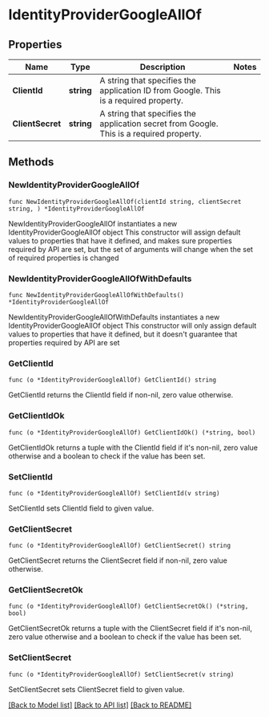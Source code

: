 # IdentityProviderGoogleAllOf

## Properties

Name | Type | Description | Notes
------------ | ------------- | ------------- | -------------
**ClientId** | **string** | A string that specifies the application ID from Google. This is a required property. | 
**ClientSecret** | **string** | A string that specifies the application secret from Google. This is a required property. | 

## Methods

### NewIdentityProviderGoogleAllOf

`func NewIdentityProviderGoogleAllOf(clientId string, clientSecret string, ) *IdentityProviderGoogleAllOf`

NewIdentityProviderGoogleAllOf instantiates a new IdentityProviderGoogleAllOf object
This constructor will assign default values to properties that have it defined,
and makes sure properties required by API are set, but the set of arguments
will change when the set of required properties is changed

### NewIdentityProviderGoogleAllOfWithDefaults

`func NewIdentityProviderGoogleAllOfWithDefaults() *IdentityProviderGoogleAllOf`

NewIdentityProviderGoogleAllOfWithDefaults instantiates a new IdentityProviderGoogleAllOf object
This constructor will only assign default values to properties that have it defined,
but it doesn't guarantee that properties required by API are set

### GetClientId

`func (o *IdentityProviderGoogleAllOf) GetClientId() string`

GetClientId returns the ClientId field if non-nil, zero value otherwise.

### GetClientIdOk

`func (o *IdentityProviderGoogleAllOf) GetClientIdOk() (*string, bool)`

GetClientIdOk returns a tuple with the ClientId field if it's non-nil, zero value otherwise
and a boolean to check if the value has been set.

### SetClientId

`func (o *IdentityProviderGoogleAllOf) SetClientId(v string)`

SetClientId sets ClientId field to given value.


### GetClientSecret

`func (o *IdentityProviderGoogleAllOf) GetClientSecret() string`

GetClientSecret returns the ClientSecret field if non-nil, zero value otherwise.

### GetClientSecretOk

`func (o *IdentityProviderGoogleAllOf) GetClientSecretOk() (*string, bool)`

GetClientSecretOk returns a tuple with the ClientSecret field if it's non-nil, zero value otherwise
and a boolean to check if the value has been set.

### SetClientSecret

`func (o *IdentityProviderGoogleAllOf) SetClientSecret(v string)`

SetClientSecret sets ClientSecret field to given value.



[[Back to Model list]](../README.md#documentation-for-models) [[Back to API list]](../README.md#documentation-for-api-endpoints) [[Back to README]](../README.md)


